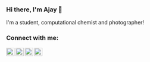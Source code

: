 ### Hi there, I'm Ajay 👋 
I'm a student, computational chemist and photographer!

### Connect with me:
[<img align="left" alt="Follow me on Twitter" width="22px" src="https://cdn.jsdelivr.net/npm/simple-icons@v3/icons/gmail.svg" />](mailto:ajaymk16@iisertvm.ac.in)
[<img align="left" alt="Follow me on Twitter" width="22px" src="https://cdn.jsdelivr.net/npm/simple-icons@v3/icons/twitter.svg" />](https://twitter.com/ajaymk_)
[<img align="left" alt="Follow me on LinkedIn" width="22px" src="https://cdn.jsdelivr.net/npm/simple-icons@v3/icons/linkedin.svg" />](https://linkedin.com/ajaymk23)
[<img align="left" alt="Follow me on Instagram" width="22px" src="https://cdn.jsdelivr.net/npm/simple-icons@v3/icons/instagram.svg" />](https://instagram.com/ajaymk_)
